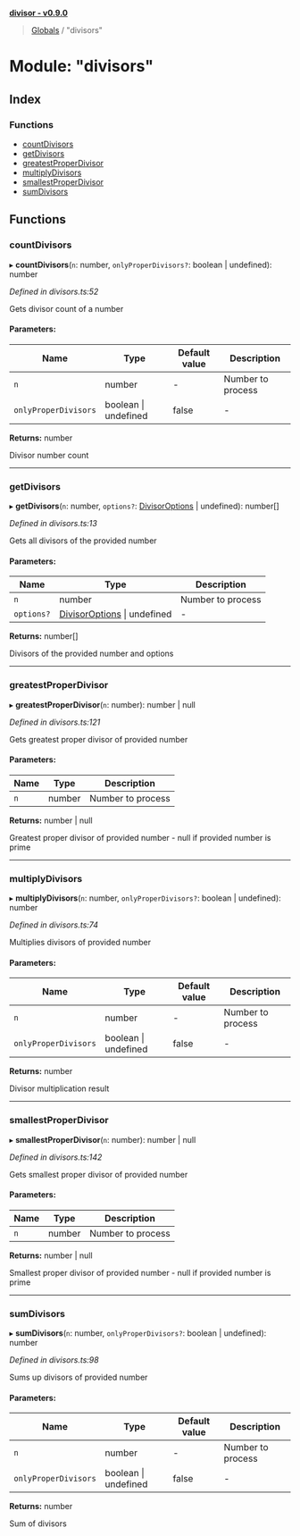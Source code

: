 **[divisor - v0.9.0](../README.md)**

> [Globals](../README.md) / "divisors"

# Module: "divisors"

## Index

### Functions

* [countDivisors](_divisors_.md#countdivisors)
* [getDivisors](_divisors_.md#getdivisors)
* [greatestProperDivisor](_divisors_.md#greatestproperdivisor)
* [multiplyDivisors](_divisors_.md#multiplydivisors)
* [smallestProperDivisor](_divisors_.md#smallestproperdivisor)
* [sumDivisors](_divisors_.md#sumdivisors)

## Functions

### countDivisors

▸ **countDivisors**(`n`: number, `onlyProperDivisors?`: boolean \| undefined): number

*Defined in divisors.ts:52*

Gets divisor count of a number

#### Parameters:

Name | Type | Default value | Description |
------ | ------ | ------ | ------ |
`n` | number | - | Number to process |
`onlyProperDivisors` | boolean \| undefined | false | - |

**Returns:** number

Divisor number count

___

### getDivisors

▸ **getDivisors**(`n`: number, `options?`: [DivisorOptions](../interfaces/_typings_interfaces_.divisoroptions.md) \| undefined): number[]

*Defined in divisors.ts:13*

Gets all divisors of the provided number

#### Parameters:

Name | Type | Description |
------ | ------ | ------ |
`n` | number | Number to process |
`options?` | [DivisorOptions](../interfaces/_typings_interfaces_.divisoroptions.md) \| undefined | - |

**Returns:** number[]

Divisors of the provided number and options

___

### greatestProperDivisor

▸ **greatestProperDivisor**(`n`: number): number \| null

*Defined in divisors.ts:121*

Gets greatest proper divisor of provided number

#### Parameters:

Name | Type | Description |
------ | ------ | ------ |
`n` | number | Number to process |

**Returns:** number \| null

Greatest proper divisor of provided number - null if provided number is prime

___

### multiplyDivisors

▸ **multiplyDivisors**(`n`: number, `onlyProperDivisors?`: boolean \| undefined): number

*Defined in divisors.ts:74*

Multiplies divisors of provided number

#### Parameters:

Name | Type | Default value | Description |
------ | ------ | ------ | ------ |
`n` | number | - | Number to process |
`onlyProperDivisors` | boolean \| undefined | false | - |

**Returns:** number

Divisor multiplication result

___

### smallestProperDivisor

▸ **smallestProperDivisor**(`n`: number): number \| null

*Defined in divisors.ts:142*

Gets smallest proper divisor of provided number

#### Parameters:

Name | Type | Description |
------ | ------ | ------ |
`n` | number | Number to process |

**Returns:** number \| null

Smallest proper divisor of provided number - null if provided number is prime

___

### sumDivisors

▸ **sumDivisors**(`n`: number, `onlyProperDivisors?`: boolean \| undefined): number

*Defined in divisors.ts:98*

Sums up divisors of provided number

#### Parameters:

Name | Type | Default value | Description |
------ | ------ | ------ | ------ |
`n` | number | - | Number to process |
`onlyProperDivisors` | boolean \| undefined | false | - |

**Returns:** number

Sum of divisors
